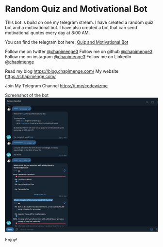 # Random Quiz and Motivational Bot

This bot is build on one my telegram stream. I have created a random quiz bot and a motivational bot. I have also created a bot that can send motivational quotes every day at 8:00 AM.

You can find the telegram bot here: [Quiz and Motivational Bot](https://t.me/random_quizrobot)


Follow me on twitter [@chapimenge3](https://twitter.com/chapimenge3)
Follow me on github [@chapimenge3](https://github.com/chapimenge3)
Follow me on instagram [@chapimenge3](https://www.instagram.com/chapimenge3/)
Follow me on LinkedIn [@chapimenge](https://www.linkedin.com/in/chapimenge/)

Read my blog https://blog.chapimenge.com/
My website https://chapimenge.com/

Join My Telegram Channel https://t.me/codewizme

Screenshot of the bot
[![Screenshot of the bot](./Screenshot.png)](https://t.me/random_quizrobot)

Enjoy!